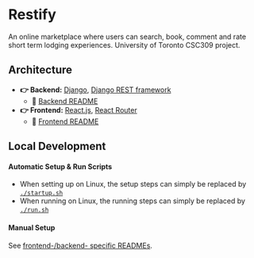 # Restify

An online marketplace where users can search, book, comment and rate short term lodging experiences. University of Toronto CSC309 project.

## Architecture

-   **👉 Backend:** [Django](https://www.djangoproject.com/), [Django REST framework](https://www.django-rest-framework.org/)
    -   📖 [Backend README](backend/README.md)
-   **👉 Frontend:** [React.js](https://react.dev/), [React Router](https://reactrouter.com/en/main)
    -   📖 [Frontend README](frontend/README.md)

## Local Development

#### Automatic Setup & Run Scripts

-   When setting up on Linux, the setup steps can simply be replaced by [`./startup.sh`](startup.sh)
-   When running on Linux, the running steps can simply be replaced by [`./run.sh`](run.sh)

#### Manual Setup

See [frontend-/backend- specific READMEs](#architecture).
